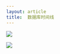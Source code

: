 ```yaml
---
layout: article
title:  数据库时间线
---
```

![](/images/future-db.jpg)

![](https://static.geekbang.org/infoq/5cd12db153c78.png?imageView2/0/w/800)
